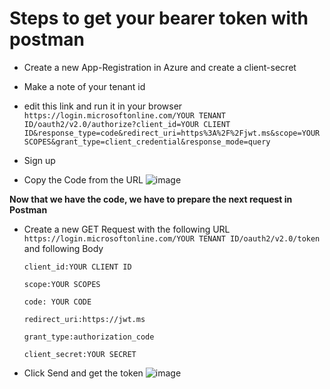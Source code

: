 # Steps to get your bearer token with postman

- Create a new App-Registration in Azure and create a client-secret 
- Make a note of your tenant id

- edit this link and run it in your browser 
`https://login.microsoftonline.com/YOUR TENANT ID/oauth2/v2.0/authorize?client_id=YOUR CLIENT ID&response_type=code&redirect_uri=https%3A%2F%2Fjwt.ms&scope=YOUR SCOPES&grant_type=client_credential&response_mode=query`

- Sign up
- Copy the Code from the URL 
![image](https://user-images.githubusercontent.com/49363446/219376456-e3cb0fc7-01e0-4b8a-a94c-0001becaf38b.png)

**Now that we have the code, we have to prepare the next request in Postman**

- Create a new GET Request with the following URL `https://login.microsoftonline.com/YOUR TENANT ID/oauth2/v2.0/token` and following Body

  `client_id:YOUR CLIENT ID`

  `scope:YOUR SCOPES`

  `code: YOUR CODE`

  `redirect_uri:https://jwt.ms`

  `grant_type:authorization_code`

  `client_secret:YOUR SECRET`

- Click Send and get the token
![image](https://user-images.githubusercontent.com/49363446/219378326-4ae968e2-2f19-4c8a-9475-2ea489e47f72.png)
